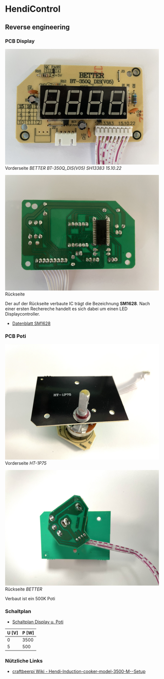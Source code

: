# HendiControl


## Reverse engineering

### PCB Display

![IMG_0695_small.jpg](photos/IMG_0695.jpg)
Vorderseite *BETTER BT-350Q_DIS(V05) SH13383 15.10.22*

![IMG_0694_small.jpg](photos/IMG_0694.jpg)
Rückseite

Der auf der Rückseite verbaute IC trägt die Bezeichnung __SM1628__. Nach einer ersten Rechereche handelt es sich dabei um einen LED Displaycontroller.
* [Datenblatt SM1628](docu/SM1628.PDF)

### PCB Poti

![IMG_0697_small.jpg](photos/IMG_0697.jpg)
Vorderseite *HT-1P75*

![IMG_0699_small.jpg](photos/IMG_0699.jpg)
Rückseite *BETTER*

Verbaut ist ein 500K Poti

### Schaltplan

* [Schaltplan Display u. Poti](reverse_engineering/Schematic_UI.pdf)

| U [V] | P [W] |
|-------|-------|
| 0     | 3500  |
| 5     | 500   |

### Nützliche Links

* [craftbeerpi Wiki - Hendi-Induction-cooker-model-3500-M--Setup](https://github.com/Manuel83/craftbeerpi/wiki/Hendi-Induction-cooker-model-3500-M--Setup)
